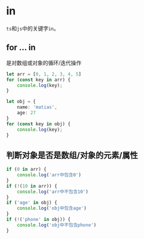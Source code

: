 <!--
 * @Author: tangdaoyong
 * @Date: 2021-01-12 17:43:37
 * @LastEditors: tangdaoyong
 * @LastEditTime: 2021-01-12 18:00:05
 * @Description: in
-->
# in

`ts`和`js`中的关键字`in`。

## for ... in

是对数组或对象的循环/迭代操作
```ts
let arr = [0, 1, 2, 3, 4, 5]
for (const key in arr) {
    console.log(key);
}

let obj = {
    name: 'matias',
    age: 27
}
for (const key in obj) {
    console.log(key);
}
```

## 判断对象是否是数组/对象的元素/属性
```ts
if (0 in arr) {
    console.log('arr中包含0')
}
if (!(10 in arr)) {
    console.log('arr中不包含10')
}
if ('age' in obj) {
    console.log('obj中包含age')
}
if (!('phone' in obj)) {
    console.log('obj中不包含phone')
}
```